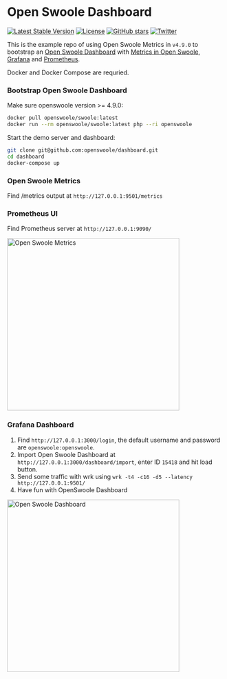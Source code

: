 # Open Swoole Dashboard

[![Latest Stable Version](https://img.shields.io/packagist/v/openswoole/ide-helper.svg)](https://packagist.org/packages/openswoole/ide-helper)
[![License](https://poser.pugx.org/openswoole/ide-helper/license)](LICENSE)
[![GitHub stars](https://img.shields.io/github/stars/openswoole/swoole-src)](https://github.com/openswoole/swoole-src/stargazers)
[![Twitter](https://img.shields.io/twitter/url/https/twitter.com/openswoole.svg?style=social&label=Follow%20%40OpenSwoole)](https://twitter.com/openswoole)

This is the example repo of using Open Swoole Metrics in `v4.9.0` to bootstrap an [Open Swoole Dashboard](https://openswoole.com/dashboard) with [Metrics in Open Swoole](https://openswoole.com/docs/modules/swoole-server-stats), [Grafana](https://grafana.com/) and [Prometheus](https://prometheus.io/).

Docker and Docker Compose are requried.

### Bootstrap Open Swoole Dashboard

Make sure openswoole version >= 4.9.0:

```bash
docker pull openswoole/swoole:latest
docker run --rm openswoole/swoole:latest php --ri openswoole
```

Start the demo server and dashboard:

```bash
git clone git@github.com:openswoole/dashboard.git
cd dashboard
docker-compose up
```

### Open Swoole Metrics

Find /metrics output at `http://127.0.0.1:9501/metrics`

### Prometheus UI

Find Prometheus server at `http://127.0.0.1:9090/`

<img width="400" alt="Open Swoole Metrics" src="https://user-images.githubusercontent.com/313478/146695579-78be99a2-5fad-4c25-a70a-97319133e921.png">

### Grafana Dashboard

1. Find `http://127.0.0.1:3000/login`, the default username and password are `openswoole:openswoole`.
2. Import Open Swoole Dashboard at `http://127.0.0.1:3000/dashboard/import`, enter ID `15418` and hit load button.
3. Send some traffic with wrk using `wrk -t4 -c16 -d5 --latency http://127.0.0.1:9501/`
4. Have fun with OpenSwoole Dashboard

<img width="400" alt="Open Swoole Dashboard" src="https://user-images.githubusercontent.com/313478/146695592-5500860d-59d2-4583-8a3b-1b08e0f98c7f.png">



